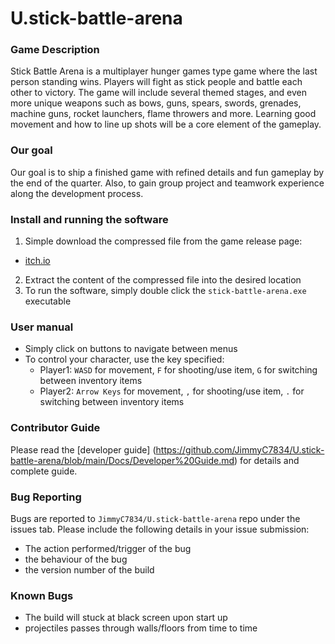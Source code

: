 # U.stick-battle-arena
### Game Description
Stick Battle Arena is a multiplayer hunger games type game where the last person standing wins. Players will fight as stick people and battle each other to victory. The game will include several themed stages, and even more unique weapons such as bows, guns, spears, swords, grenades, machine guns, rocket launchers, flame throwers and more. Learning good movement and how to line up shots will be a core element of the gameplay.
### Our goal
Our goal is to ship a finished game with refined details and fun gameplay by the end of the quarter. Also, to gain group project and teamwork experience along the development process.
### Install and running the software
1. Simple download the compressed file from the game release page:
  - [itch.io](https://jimmyc.itch.io/cse403-stick-battle-arena-alpha-release)
2. Extract the content of the compressed file into the desired location
3. To run the software, simply double click the `stick-battle-arena.exe` executable
### User manual
- Simply click on buttons to navigate between menus
- To control your character, use the key specified:
  - Player1: `WASD` for movement, `F` for shooting/use item, `G` for switching between inventory items
  - Player2: `Arrow Keys` for movement, `,` for shooting/use item, `.` for switching between inventory items
### Contributor Guide
Please read the [developer guide] (https://github.com/JimmyC7834/U.stick-battle-arena/blob/main/Docs/Developer%20Guide.md) for details and complete guide.
### Bug Reporting
Bugs are reported to `JimmyC7834/U.stick-battle-arena` repo under the issues tab. Please include the following details in your issue submission:
- The action performed/trigger of the bug
- the behaviour of the bug
- the version number of the build
### Known Bugs
- The build will stuck at black screen upon start up
- projectiles passes through walls/floors from time to time
